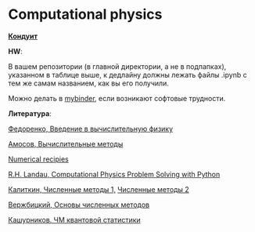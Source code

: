 # Computational physics

[**Кондуит**](https://docs.google.com/spreadsheets/d/1LUn2h014Q3ASN_GiHRiB0_0QthpmMU9EgxLbvSeK7D8/edit#gid=506424766)

**HW**:

В вашем репозитории (в главной директории, а не в подпапках), указанном в таблице выше, к дедлайну должны лежать файлы .ipynb с тем же самам названием, как вы его получили.

Можно делать в [mybinder](https://mybinder.org/v2/gh/maxkway/PFHSE2022CP/main), если возникают софтовые трудности.


**Литература**:

[Федоренко, Введение в вычислительную физику](http://booksshare.net/books/physics/fedorenko-rp/1994/files/vvedenievvichesleniyah1994.djvu)

[Амосов, Вычислительные методы ](https://libgen.rocks/get.php?md5=178893bff76b3b1cbbe4829f5607f427&key=5YT6U43T5HNQMH8S)

[Numerical recipies](http://numerical.recipes/book/book.html)

[R.H. Landau, Computational Physics Problem Solving with Python](https://libgen.rocks/get.php?md5=bccda43674e4a93dee81c749eba8d2f7&key=G5F5DI668D94T1N7)

[Калиткин, Численные методы 1,](https://vk.com/doc44301783_449656572?hash=uQTxbbX5AkVx1JLAr8RYCXZHzVXWooIHGYuoFgLS7iD&dl=7pVRc4exSgn1vzQBFw1I9QFOkp2gdkfbZ4EI9izGc50)
[Численные методы 2](https://vk.com/doc44301783_449656579?hash=aVUHScr15DzWzI2Pu2FN9eWZczFZ6VFBCQjr51Ha79P&dl=U8cmMQsqeQJGr3oHHz48SIEIJz191qkpASZ4MqtMy54)

[Вержбицкий, Основы численных методов](https://libgen.rocks/get.php?md5=2cfbe9e668a79e67055968806963906a&key=910XACOB7MTGD3O2)

[Кашурников. ЧМ квантовой статистики](https://libgen.rocks/get.php?md5=4c895c74ca15c7b51eabf9dc6b627fda&key=W28F8ZEFYM5ZYSXX)
